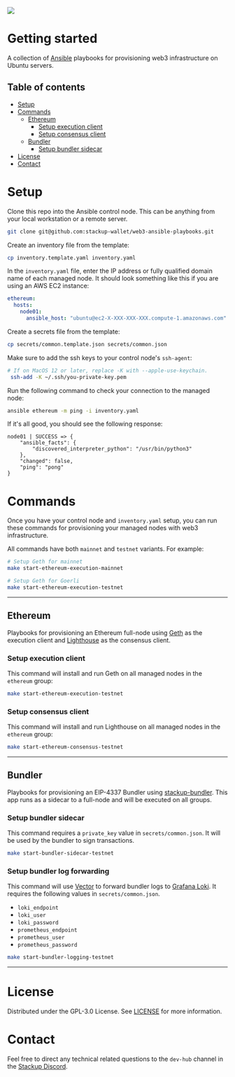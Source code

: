![](https://i.imgur.com/dme3YSU.png)

# Getting started

A collection of [Ansible](https://docs.ansible.com/ansible/latest/getting_started/) playbooks for provisioning web3 infrastructure on Ubuntu servers.

## Table of contents

- [Setup](#setup)
- [Commands](#commands)
  - [Ethereum](#ethereum)
    - [Setup execution client](#setup-execution-client)
    - [Setup consensus client](#setup-consensus-client)
  - [Bundler](#bundler)
    - [Setup bundler sidecar](#setup-bundler-sidecar)
- [License](#license)
- [Contact](#contact)

# Setup

Clone this repo into the Ansible control node. This can be anything from your local workstation or a remote server.

```bash
git clone git@github.com:stackup-wallet/web3-ansible-playbooks.git
```

Create an inventory file from the template:

```bash
cp inventory.template.yaml inventory.yaml
```

In the `inventory.yaml` file, enter the IP address or fully qualified domain name of each managed node. It should look something like this if you are using an AWS EC2 instance:

```yaml
ethereum:
  hosts:
    node01:
      ansible_host: "ubuntu@ec2-X-XXX-XXX-XXX.compute-1.amazonaws.com"
```

Create a secrets file from the template:

```bash
cp secrets/common.template.json secrets/common.json
```

Make sure to add the ssh keys to your control node's `ssh-agent`:

```bash
# If on MacOS 12 or later, replace -K with --apple-use-keychain.
 ssh-add -K ~/.ssh/you-private-key.pem
```

Run the following command to check your connection to the managed node:

```bash
ansible ethereum -m ping -i inventory.yaml
```

If it's all good, you should see the following response:

```
node01 | SUCCESS => {
    "ansible_facts": {
        "discovered_interpreter_python": "/usr/bin/python3"
    },
    "changed": false,
    "ping": "pong"
}
```

# Commands

Once you have your control node and `inventory.yaml` setup, you can run these commands for provisioning your managed nodes with web3 infrastructure.

All commands have both `mainnet` and `testnet` variants. For example:

```bash
# Setup Geth for mainnet
make start-ethereum-execution-mainnet

# Setup Geth for Goerli
make start-ethereum-execution-testnet
```

---

## Ethereum

Playbooks for provisioning an Ethereum full-node using [Geth](https://geth.ethereum.org/) as the execution client and [Lighthouse](https://lighthouse.sigmaprime.io/) as the consensus client.

### Setup execution client

This command will install and run Geth on all managed nodes in the `ethereum` group:

```bash
make start-ethereum-execution-testnet
```

### Setup consensus client

This command will install and run Lighthouse on all managed nodes in the `ethereum` group:

```bash
make start-ethereum-consensus-testnet
```

---

## Bundler

Playbooks for provisioning an EIP-4337 Bundler using [stackup-bundler](https://github.com/stackup-wallet/stackup-bundler). This app runs as a sidecar to a full-node and will be executed on all groups.

### Setup bundler sidecar

This command requires a `private_key` value in `secrets/common.json`. It will be used by the bundler to sign transactions.

```bash
make start-bundler-sidecar-testnet
```

### Setup bundler log forwarding

This command will use [Vector](https://vector.dev/) to forward bundler logs to [Grafana Loki](https://grafana.com/oss/loki/). It requires the following values in `secrets/common.json`.

- `loki_endpoint`
- `loki_user`
- `loki_password`
- `prometheus_endpoint`
- `prometheus_user`
- `prometheus_password`

```bash
make start-bundler-logging-testnet
```

---

# License

Distributed under the GPL-3.0 License. See [LICENSE](./LICENSE) for more information.

# Contact

Feel free to direct any technical related questions to the `dev-hub` channel in the [Stackup Discord](https://discord.gg/VTjJGvMNyW).
